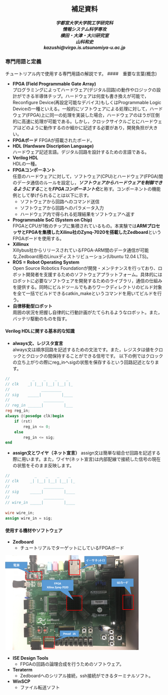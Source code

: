 <div style="text-align: center;">

<h2><span style="display:block">補足資料</h2>
<h5>
宇都宮大学大学院工学研究科<br>
情報システム科学専攻<br>
横田・大津・大川研究室<br>
山科和史<br>
kazushi@virgo.is.utsunomiya-u.ac.jp<br>
</div>

### 専門用語と定義
チュートリアル内で使用する専門用語の解説です。
####　重要な言葉(概念)
- **FPGA (Field Programmable Gate Array)**  
	プログラミングによってハードウェア(デジタル回路)の動作やロジックの設計ができる半導体チップ。ハードウェアは何度も書き換えが可能で，Reconfigure Device(再設定可能なデバイス)もしくはProgrammable Logic Deviceの一種といえる。一般的にソフトウェアによる処理に対して，ハードウェア(FPGA)上に同一の処理を実装した場合，ハードウェアのほうが圧倒的に高速に処理が可能である。しかし，クロックサイクルごとにハードウェアはどのように動作するのか細かに記述する必要があり，開発負担が大きい。
- **FPGAボード**
	FPGAが搭載されたボード。
- **HDL (Hardware Discription Language)**  
	ハードウェア記述言語。デジタル回路を設計するための言語である。  
- **Verilog HDL**  
	HDLの一種。
- **FPGAコンポーネント**  
	任意のハードウェアに対して，ソフトウェア(CPU)とハードウェア(FPGA)間のデータ通信のルールを設定し，***ソフトウェアからハードウェアを制御できるようにする***ことを***FPGAコンポーネント化***と称す。コンポーネントの機能例として挙げられることは以下に示す。
	- ソフトウェアから回路へのコマンド送信
	- ソフトウェアから回路へのパラメータ入力
	- ハードウェア内で得られる処理結果をソフトウェアへ返す
- **Programmable SoC (System on Chip)**  
	FPGAとCPUが1枚のチップに集積されているもの。本実験では**ARMプロセッサとFPGAを集積したXilinu社のZynq-7020を搭載したZedboard**というFPGAボードを使用する。
- **Xillinux**  
	Xillybus社からリリースされているFPGA-ARM間のデータ通信が可能な,Zedboard用のLinuxディストリビューション(Ubuntu 12.04 LTS)。
- **ROS = Robot Operating System**  
	Open Source Robotics Foundationが開発・メンテナンスを行っており、ロボット開発者を支援するためのソフトウェアプラットフォーム。具体的にはロボットに必要なソフトウェアを開発するためのライブラリ，通信の仕組みを提供する。同時にビルドツールでもありワークディレクトリのビルド対象を全て一括でビルドできるcatkin_makeというコマンドを用いてビルドを行う。
- **自律移動型ロボット**  
	周囲の状況を把握し自律的に行動計画がたてられるようなロボット。また，バッテリ駆動のものを指す。

#### Verilog HDLに関する基本的な知識

- **always文、レジスタ宣言**  
always文は順序回路を記述するための文法です。また，レジスタは値をクロックとクロックの間保持することができる信号です。
以下の例ではクロックの立ち上がりの際にreg_inへsigの状態を保存するという回路記述となります。

```verilog
//          _    _    _    _  
// clk    _| |__| |__| |__| |_
//              _________
// sig    _____|         |____
//               _________
// reg_in ______|         |___
reg reg_in;
always @(posedge clk)begin
	if (rst)
		reg_in <= 0;
	else
		reg_in <= sig;
end
```

- **assign文とワイヤ（ネット宣言）**
assign文は簡単な組合せ回路を記述する際に用います。また，ワイヤ(ネット宣言)は内部配線で接続した信号の現在の状態をそのまま反映します。

```verilog
//           _    _    _    _  
// clk     _| |__| |__| |__| |_
//               _________
// sig     _____|         |____
//               _________
// wire_in _____|         |____

wire wire_in;
assign wire_in = sig;

```

#### 使用する機材やソフトウェア
 - **Zedboard**  
	- チュートリアルでターゲットにしているFPGAボード

<img src="pic/zedboard.png" height=300>

 - **ISE Design Tools**  
	- FPGAの回路の論理合成を行うためのソフトウェア。
 - **Teraterm**  
	- Zedboardへのシリアル接続，ssh接続ができるターミナルソフト。
 - **WinSCP**  
	- ファイル転送ソフト



